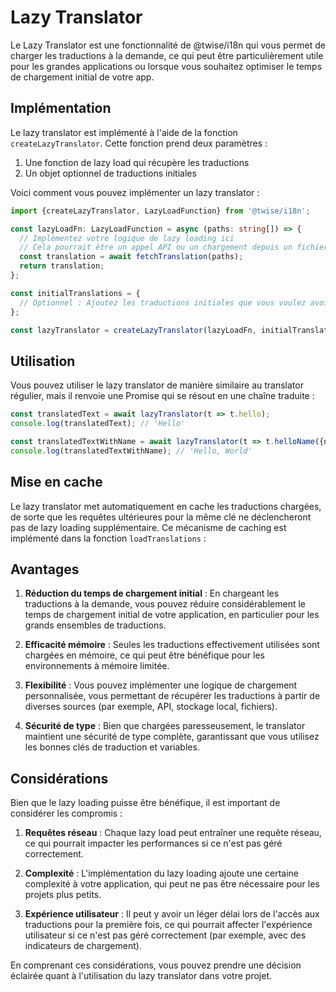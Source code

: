 # Lazy Translator

Le Lazy Translator est une fonctionnalité de @twise/i18n qui vous permet de charger les traductions à la demande, ce qui peut être particulièrement utile pour les grandes applications ou lorsque vous souhaitez optimiser le temps de chargement initial de votre app.

## Implémentation

Le lazy translator est implémenté à l'aide de la fonction `createLazyTranslator`. Cette fonction prend deux paramètres :

1. Une fonction de lazy load qui récupère les traductions
2. Un objet optionnel de traductions initiales

Voici comment vous pouvez implémenter un lazy translator :

```typescript
import {createLazyTranslator, LazyLoadFunction} from '@twise/i18n';

const lazyLoadFn: LazyLoadFunction = async (paths: string[]) => {
  // Implémentez votre logique de lazy loading ici
  // Cela pourrait être un appel API ou un chargement depuis un fichier local
  const translation = await fetchTranslation(paths);
  return translation;
};

const initialTranslations = {
  // Optionnel : Ajoutez les traductions initiales que vous voulez avoir disponibles immédiatement
};

const lazyTranslator = createLazyTranslator(lazyLoadFn, initialTranslations);
```

## Utilisation

Vous pouvez utiliser le lazy translator de manière similaire au translator régulier, mais il renvoie une Promise qui se résout en une chaîne traduite :

```typescript
const translatedText = await lazyTranslator(t => t.hello);
console.log(translatedText); // 'Hello'

const translatedTextWithName = await lazyTranslator(t => t.helloName({name: 'World'}));
console.log(translatedTextWithName); // 'Hello, World'
```

## Mise en cache

Le lazy translator met automatiquement en cache les traductions chargées, de sorte que les requêtes ultérieures pour la même clé ne déclencheront pas de lazy loading supplémentaire. Ce mécanisme de caching est implémenté dans la fonction `loadTranslations` :

## Avantages

1. **Réduction du temps de chargement initial** : En chargeant les traductions à la demande, vous pouvez réduire considérablement le temps de chargement initial de votre application, en particulier pour les grands ensembles de traductions.

2. **Efficacité mémoire** : Seules les traductions effectivement utilisées sont chargées en mémoire, ce qui peut être bénéfique pour les environnements à mémoire limitée.

3. **Flexibilité** : Vous pouvez implémenter une logique de chargement personnalisée, vous permettant de récupérer les traductions à partir de diverses sources (par exemple, API, stockage local, fichiers).

4. **Sécurité de type** : Bien que chargées paresseusement, le translator maintient une sécurité de type complète, garantissant que vous utilisez les bonnes clés de traduction et variables.

## Considérations

Bien que le lazy loading puisse être bénéfique, il est important de considérer les compromis :

1. **Requêtes réseau** : Chaque lazy load peut entraîner une requête réseau, ce qui pourrait impacter les performances si ce n'est pas géré correctement.

2. **Complexité** : L'implémentation du lazy loading ajoute une certaine complexité à votre application, qui peut ne pas être nécessaire pour les projets plus petits.

3. **Expérience utilisateur** : Il peut y avoir un léger délai lors de l'accès aux traductions pour la première fois, ce qui pourrait affecter l'expérience utilisateur si ce n'est pas géré correctement (par exemple, avec des indicateurs de chargement).

En comprenant ces considérations, vous pouvez prendre une décision éclairée quant à l'utilisation du lazy translator dans votre projet.
